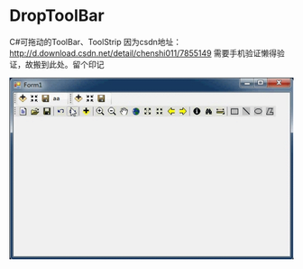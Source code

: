 # DropToolBar
C#可拖动的ToolBar、ToolStrip 因为csdn地址：
http://d.download.csdn.net/detail/chenshi011/7855149
需要手机验证懒得验证，故搬到此处。留个印记

![](screenshot.gif)
